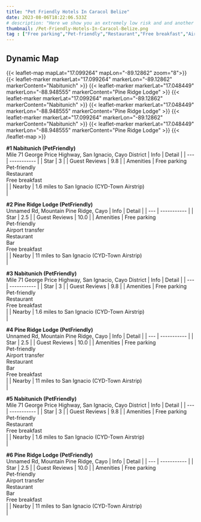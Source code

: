 ```yaml
---
title: "Pet Friendly Hotels In Caracol Belize"
date: 2023-08-06T18:22:06.533Z
# description: "Here we show you an extremely low risk and and another medium risk approach to earn passive income "
thumbnail: /Pet-Friendly-Hotels-In-Caracol-Belize.png
tag : ["Free parking","Pet-friendly","Restaurant","Free breakfast","Airport transfer","Bar"]
---
```


## Dynamic Map
{{< leaflet-map  mapLat="17.099264" mapLon="-89.12862" zoom="8">}}
    {{< leaflet-marker markerLat="17.099264" markerLon="-89.12862" markerContent="Nabitunich" >}}
    {{< leaflet-marker markerLat="17.048449" markerLon="-88.948555" markerContent="Pine Ridge Lodge" >}}
    {{< leaflet-marker markerLat="17.099264" markerLon="-89.12862" markerContent="Nabitunich" >}}
    {{< leaflet-marker markerLat="17.048449" markerLon="-88.948555" markerContent="Pine Ridge Lodge" >}}
    {{< leaflet-marker markerLat="17.099264" markerLon="-89.12862" markerContent="Nabitunich" >}}
    {{< leaflet-marker markerLat="17.048449" markerLon="-88.948555" markerContent="Pine Ridge Lodge" >}}
{{< /leaflet-map >}}


**#1 Nabitunich (PetFriendly)**<br>Mile 71 George Price Highway, San Ignacio, Cayo District
| Info | Detail |
| --- | ----------- |
| Star | 3 |
| Guest Reviews | 9.8 |
| Amenities | Free parking<br>Pet-friendly<br>Restaurant<br>Free breakfast<br> |
| Nearby | 1.6 miles to San Ignacio (CYD-Town Airstrip)<br> |

**#2 Pine Ridge Lodge (PetFriendly)**<br>Unnamed Rd, Mountain Pine Ridge, Cayo
| Info | Detail |
| --- | ----------- |
| Star | 2.5 |
| Guest Reviews | 10.0 |
| Amenities | Free parking<br>Pet-friendly<br>Airport transfer<br>Restaurant<br>Bar<br>Free breakfast<br> |
| Nearby | 11 miles to San Ignacio (CYD-Town Airstrip)<br> |

**#3 Nabitunich (PetFriendly)**<br>Mile 71 George Price Highway, San Ignacio, Cayo District
| Info | Detail |
| --- | ----------- |
| Star | 3 |
| Guest Reviews | 9.8 |
| Amenities | Free parking<br>Pet-friendly<br>Restaurant<br>Free breakfast<br> |
| Nearby | 1.6 miles to San Ignacio (CYD-Town Airstrip)<br> |

**#4 Pine Ridge Lodge (PetFriendly)**<br>Unnamed Rd, Mountain Pine Ridge, Cayo
| Info | Detail |
| --- | ----------- |
| Star | 2.5 |
| Guest Reviews | 10.0 |
| Amenities | Free parking<br>Pet-friendly<br>Airport transfer<br>Restaurant<br>Bar<br>Free breakfast<br> |
| Nearby | 11 miles to San Ignacio (CYD-Town Airstrip)<br> |

**#5 Nabitunich (PetFriendly)**<br>Mile 71 George Price Highway, San Ignacio, Cayo District
| Info | Detail |
| --- | ----------- |
| Star | 3 |
| Guest Reviews | 9.8 |
| Amenities | Free parking<br>Pet-friendly<br>Restaurant<br>Free breakfast<br> |
| Nearby | 1.6 miles to San Ignacio (CYD-Town Airstrip)<br> |

**#6 Pine Ridge Lodge (PetFriendly)**<br>Unnamed Rd, Mountain Pine Ridge, Cayo
| Info | Detail |
| --- | ----------- |
| Star | 2.5 |
| Guest Reviews | 10.0 |
| Amenities | Free parking<br>Pet-friendly<br>Airport transfer<br>Restaurant<br>Bar<br>Free breakfast<br> |
| Nearby | 11 miles to San Ignacio (CYD-Town Airstrip)<br> |

